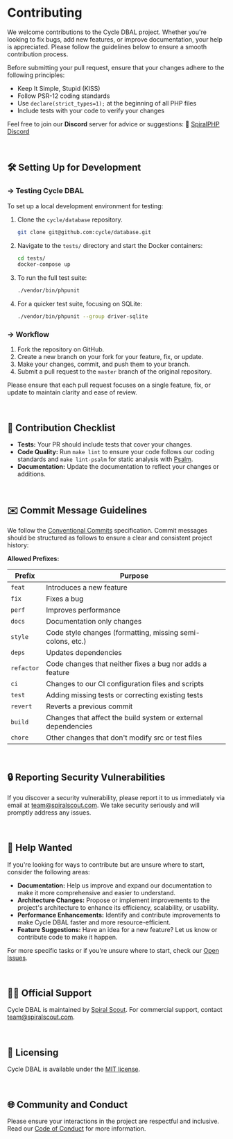 # Contributing

We welcome contributions to the Cycle DBAL project. Whether you're looking to fix bugs, add new features, or improve documentation, your help is appreciated. Please follow the guidelines below to ensure a smooth contribution process.

Before submitting your pull request, ensure that your changes adhere to the following principles:

- Keep It Simple, Stupid (KISS)
- Follow PSR-12 coding standards
- Use `declare(strict_types=1);` at the beginning of all PHP files
- Include tests with your code to verify your changes

Feel free to join our **Discord** server for advice or suggestions: 🤖 [SpiralPHP Discord](https://discord.gg/spiralphp)

<br>

## 🛠️ Setting Up for Development

### → Testing Cycle DBAL

To set up a local development environment for testing:

1. Clone the `cycle/database` repository.

    ```bash
    git clone git@github.com:cycle/database.git
    ```
2. Navigate to the `tests/` directory and start the Docker containers:

    ```bash
    cd tests/
    docker-compose up
    ```

3. To run the full test suite:

    ```bash
    ./vendor/bin/phpunit
    ```

4. For a quicker test suite, focusing on SQLite:

    ```bash
    ./vendor/bin/phpunit --group driver-sqlite
    ```

### → Workflow

1. Fork the repository on GitHub.
2. Create a new branch on your fork for your feature, fix, or update.
3. Make your changes, commit, and push them to your branch.
4. Submit a pull request to the `master` branch of the original repository.

Please ensure that each pull request focuses on a single feature, fix, or update to maintain clarity and ease of review. 

<br>

## 📝 Contribution Checklist

- **Tests:** Your PR should include tests that cover your changes.
- **Code Quality:** Run `make lint` to ensure your code follows our coding standards and `make lint-psalm` for static analysis with [Psalm](https://psalm.dev).
- **Documentation:** Update the documentation to reflect your changes or additions.

<br>

## ✉️ Commit Message Guidelines

We follow the [Conventional Commits](https://www.conventionalcommits.org/en/v1.0.0/) specification. Commit messages should be structured as follows to ensure a clear and consistent project history:

**Allowed Prefixes:**

| Prefix     | Purpose                                                       |
|------------|---------------------------------------------------------------|
| `feat`     | Introduces a new feature                                      |
| `fix`      | Fixes a bug                                                   |
| `perf`     | Improves performance                                          |
| `docs`     | Documentation only changes                                    |
| `style`    | Code style changes (formatting, missing semi-colons, etc.)    |
| `deps`     | Updates dependencies                                          |
| `refactor` | Code changes that neither fixes a bug nor adds a feature      |
| `ci`       | Changes to our CI configuration files and scripts             |
| `test`     | Adding missing tests or correcting existing tests             |
| `revert`   | Reverts a previous commit                                     |
| `build`    | Changes that affect the build system or external dependencies |
| `chore`    | Other changes that don't modify src or test files             |

<br>

## 🔒 Reporting Security Vulnerabilities

If you discover a security vulnerability, please report it to us immediately via email at [team@spiralscout.com](mailto:team@spiralscout.com). We take security seriously and will promptly address any issues.

<br>

## 🤝 Help Wanted

If you're looking for ways to contribute but are unsure where to start, consider the following areas:

- **Documentation:** Help us improve and expand our documentation to make it more comprehensive and easier to understand.
- **Architecture Changes:** Propose or implement improvements to the project's architecture to enhance its efficiency, scalability, or usability.
- **Performance Enhancements:** Identify and contribute improvements to make Cycle DBAL faster and more resource-efficient.
- **Feature Suggestions:** Have an idea for a new feature? Let us know or contribute code to make it happen.

For more specific tasks or if you're unsure where to start, check our [Open Issues](https://github.com/cycle/database/issues).

<br>

## 🙋‍♂️ Official Support

Cycle DBAL is maintained by [Spiral Scout](https://spiralscout.com/). For commercial support, contact [team@spiralscout.com](mailto:team@spiralscout.com).

<br>

## 🔖 Licensing

Cycle DBAL is available under the [MIT license](/LICENSE).

<br>

## 🌐 Community and Conduct

Please ensure your interactions in the project are respectful and inclusive. Read our [Code of Conduct](https://github.com/cycle/database/blob/2.x/CODE_OF_CONDUCT.md) for more information.
